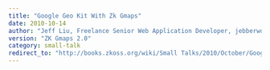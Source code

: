 ```yaml
---
title: "Google Geo Kit With Zk Gmaps"
date: 2010-10-14
author: "Jeff Liu, Freelance Senior Web Application Developer, jebberwocky@gmail.com"
version: "ZK Gmaps 2.0"
category: small-talk
redirect_to: "http://books.zkoss.org/wiki/Small Talks/2010/October/Google Geo Kit With Zk Gmaps"
---
```

